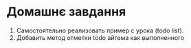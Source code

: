 # Домашнє завдання

1. Самостоятельно реализовать пример с урока (todo list).
2. Добавить метод отметки todo айтема как выполненного